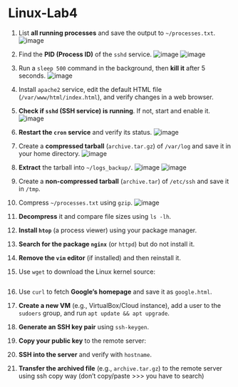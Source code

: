 # Linux-Lab4
1. List **all running processes** and save the output to `~/processes.txt`.  ![image](https://github.com/user-attachments/assets/20c281fb-651e-4b61-b2a4-9ac3db764925)

2. Find the **PID (Process ID)** of the `sshd` service.  ![image](https://github.com/user-attachments/assets/66dfb3ad-acb6-457f-b015-a2d9bc3cc7c9)  ![image](https://github.com/user-attachments/assets/46ef5102-1a79-44b8-8176-3f07fa5408ae)


3. Run a `sleep 500` command in the background, then **kill it** after 5 seconds. ![image](https://github.com/user-attachments/assets/5ddc8905-3fc0-487a-9946-45fe076ebf3d)
 

4. Install `apache2` service, edit the default HTML file (`/var/www/html/index.html`), and verify changes in a web browser. 
  
5. **Check if `sshd` (SSH service) is running**. If not, start and enable it.  ![image](https://github.com/user-attachments/assets/def60fc6-0715-4289-b419-bb6822d11b45)

6. **Restart the `cron` service** and verify its status.  ![image](https://github.com/user-attachments/assets/e15e214c-c0e5-4476-bf9f-543626cc1553)


7. Create a **compressed tarball** (`archive.tar.gz`) of `/var/log` and save it in your home directory.  ![image](https://github.com/user-attachments/assets/e3938a2c-b347-44be-992c-3f9a79b6ff2b)

8. **Extract** the tarball into `~/logs_backup/`.   ![image](https://github.com/user-attachments/assets/2f358182-81b3-43df-9947-ca1936f7a798) ![image](https://github.com/user-attachments/assets/61187d1a-3ff4-4ea3-a004-6f4fec557fcb)


9. Create a **non-compressed tarball** (`archive.tar`) of `/etc/ssh` and save it in `/tmp`.  

10. Compress `~/processes.txt` using `gzip`.  ![image](https://github.com/user-attachments/assets/2987a53b-f45c-46b6-aa7b-926b6f246faf)

11. **Decompress** it and compare file sizes using `ls -lh`.  

12. **Install `htop`** (a process viewer) using your package manager.  
13. **Search for the package `nginx`** (or `httpd`) but do not install it.  
14. **Remove the `vim` editor** (if installed) and then reinstall it.  

15. Use `wget` to download the Linux kernel source:  
    
    ```  
16. Use `curl` to fetch **Google’s homepage** and save it as `google.html`.  

17. **Create a new VM** (e.g., VirtualBox/Cloud instance), add a user to the `sudoers` group, and run `apt update && apt upgrade`.  
18. **Generate an SSH key pair** using `ssh-keygen`.  
19. **Copy your public key** to the remote server:  
20. **SSH into the server** and verify with `hostname`.  
21. **Transfer the archived file** (e.g., `archive.tar.gz`) to the remote server using ssh copy way (don’t copy/paste >>> you have to search)


